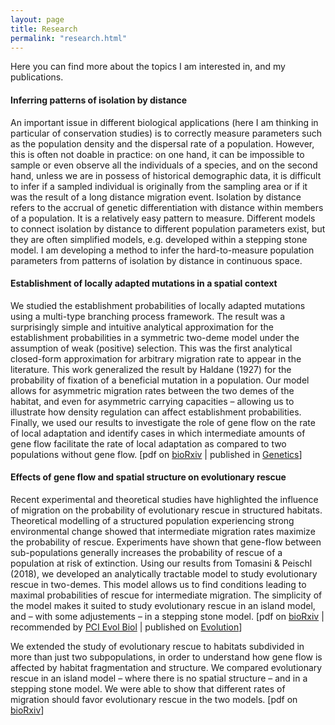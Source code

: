 ```yaml
---
layout: page
title: Research
permalink: "research.html"
---
```


Here you can find more about the topics I am interested in, and my publications.

#### Inferring patterns of isolation by distance
An important issue in different biological applications (here I am thinking in particular of conservation studies) is to correctly measure parameters such as the population density and the dispersal rate of a population. However, this is often not doable in practice: on one hand, it can be impossible to sample or even observe all the individuals of a species, and on the second hand, unless we are in possess of historical demographic data, it is difficult to infer if a sampled individual is originally from the sampling area or if it was the result of a long distance migration event.
Isolation by distance refers to the accrual of genetic differentiation with distance within members of a population. It is a relatively easy pattern to measure. Different models to connect isolation by distance to different population parameters exist, but they are often simplified models, e.g. developed within a stepping stone model. I am developing a method to infer the hard-to-measure population parameters from patterns of isolation by distance in continuous space.

#### Establishment of locally adapted mutations in a spatial context
We studied the establishment probabilities of locally adapted mutations using a multi-type branching process framework. The result was a surprisingly simple and intuitive analytical approximation for the establishment probabilities in a symmetric two-deme model under the assumption of weak (positive) selection. This was the first analytical closed-form approximation for arbitrary migration rate to appear in the literature.
This work generalized the result by Haldane (1927) for the probability of fixation of a beneficial mutation in a population. Our model allows for asymmetric migration rates between the two demes of the habitat, and even for asymmetric carrying capacities – allowing us to illustrate how density regulation can affect establishment probabilities.  Finally, we used our results to investigate the role of gene flow on the rate of local adaptation and identify cases in which intermediate amounts of gene flow facilitate the rate of local adaptation as compared to two populations without gene flow. [pdf on [bioRxiv](https://www.biorxiv.org/content/biorxiv/early/2018/05/03/248013.full.pdf) | published in [Genetics](http://www.genetics.org/content/209/3/885)]

#### Effects of gene flow and spatial structure on evolutionary rescue
Recent experimental and theoretical studies have highlighted the influence of migration on the probability of evolutionary rescue in structured habitats. Theoretical modelling of a structured population experiencing strong environmental change showed that intermediate migration rates maximize the probability of rescue. Experiments have shown that gene-flow between sub-populations generally increases the probability of rescue of a population at risk of extinction. Using our results from Tomasini & Peischl (2018), we developed an analytically tractable model to study evolutionary rescue in two-demes. This model allows us to find conditions leading to maximal probabilities of rescue for intermediate migration. The simplicity of the model makes it suited to study evolutionary rescue in an island model, and – with some adjustements – in a stepping stone model. [pdf on [bioRxiv](https://www.biorxiv.org/content/10.1101/622142v6.full.pdf) | recommended by [PCI Evol Biol](https://doi.org/10.24072/pci.evolbiol.100098) | published on [Evolution](https://onlinelibrary.wiley.com/doi/10.1111/evo.14038)]

We extended the study of evolutionary rescue to habitats subdivided in more than just two subpopulations, in order to understand how gene flow is affected by habitat fragmentation and structure. We compared evolutionary rescue in an island model – where there is no spatial structure – and in a stepping stone model. We were able to show that different rates of migration should favor evolutionary rescue in the two models. [pdf on [bioRxiv](https://www.biorxiv.org/content/10.1101/2020.10.29.360842v2.full.pdf)]
